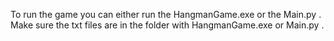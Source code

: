 To run the game you can either run the HangmanGame.exe or the Main.py .
Make sure the txt files are in the folder with HangmanGame.exe or Main.py .
